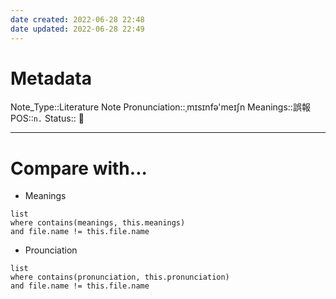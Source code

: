 ```yaml
---
date created: 2022-06-28 22:48
date updated: 2022-06-28 22:49
---
```


# Metadata

Note_Type::Literature Note
Pronunciation::ˌmɪsɪnfə'meɪʃn
Meanings::誤報
POS::`n.`
Status:: 👶

---

# Compare with...

- Meanings

```dataview
list
where contains(meanings, this.meanings)
and file.name != this.file.name
```

- Prounciation

```dataview
list
where contains(pronunciation, this.pronunciation)
and file.name != this.file.name
```
